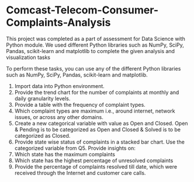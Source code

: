 # Comcast-Telecom-Consumer-Complaints-Analysis
This project was completed as a part of assessment for Data Science with Python module. We used different Python libraries such as NumPy, SciPy, Pandas, scikit-learn and  matplotlib to complete the given analysis and visualization tasks


To perform these tasks, you can use any of the different Python libraries such as NumPy, SciPy, Pandas, scikit-learn and matplotlib.
1. Import data into Python environment.
2. Provide the trend chart for the number of complaints at monthly and daily granularity levels.
3. Provide a table with the frequency of complaint types.
4. Which complaint types are maximum i.e., around internet, network issues, or across any other domains.
5. Create a new categorical variable with value as Open and Closed. Open & Pending is to be categorized as Open and Closed & Solved is to be categorized as Closed.
6. Provide state wise status of complaints in a stacked bar chart. Use the categorized variable from Q5. Provide insights on:
7. Which state has the maximum complaints
8. Which state has the highest percentage of unresolved complaints
9. Provide the percentage of complaints resolved till date, which were received through the Internet and customer care calls.
